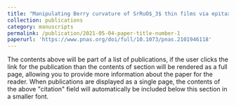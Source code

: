 ```yaml
---
title: "Manipulating Berry curvature of SrRuO$_3$ thin films via epitaxial strain"
collection: publications
category: manuscripts
permalink: /publication/2021-05-04-paper-title-number-1
paperurl: 'https://www.pnas.org/doi/full/10.1073/pnas.2101946118'
---
```

The contents above will be part of a list of publications, if the user clicks the link for the publication than the contents of section will be rendered as a full page, allowing you to provide more information about the paper for the reader. When publications are displayed as a single page, the contents of the above "citation" field will automatically be included below this section in a smaller font.

